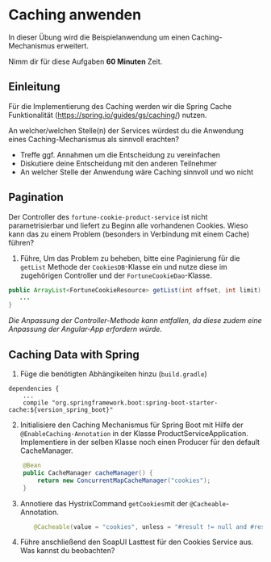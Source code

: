 # Caching anwenden
In dieser Übung wird die Beispielanwendung um einen Caching-Mechanismus erweitert.

Nimm dir für diese Aufgaben **60 Minuten** Zeit.

## Einleitung
Für die Implementierung des Caching werden wir die Spring Cache Funktionalität (https://spring.io/guides/gs/caching/) nutzen.

An welcher/welchen Stelle(n) der Services würdest du die Anwendung eines Caching-Mechanismus als sinnvoll erachten? 
- Treffe ggf. Annahmen um die Entscheidung zu vereinfachen
- Diskutiere deine Entscheidung mit den anderen Teilnehmer
- An welcher Stelle der Anwendung wäre Caching sinnvoll und wo nicht

## Pagination
Der Controller des ```fortune-cookie-product-service``` ist nicht parametrisierbar und liefert zu Beginn alle vorhandenen Cookies. Wieso kann das zu einem Problem (besonders in Verbindung mit einem Cache) führen?

1. Führe, Um das Problem zu beheben, bitte eine Paginierung für die ```getList``` Methode der ```CookiesDB```-Klasse ein und nutze diese im zugehörigen Controller und der ```FortuneCookieDao```-Klasse.

```java
public ArrayList<FortuneCookieResource> getList(int offset, int limit) {
   ...
}
``` 

*Die Anpassung der Controller-Methode kann entfallen, da diese zudem eine Anpassung der Angular-App erfordern würde.*

## Caching Data with Spring
1. Füge die benötigten Abhängikeiten hinzu (```build.gradle```)

```
dependencies {
    ...
    compile "org.springframework.boot:spring-boot-starter-cache:${version_spring_boot}"
```

2. Initialisiere den Caching Mechanismus für Spring Boot mit Hilfe der ```@EnableCaching-Annotation``` in der Klasse ProductServiceApplication. Implementiere in der selben Klasse noch einen Producer für den default CacheManager.

```java
    @Bean
    public CacheManager cacheManager() {
        return new ConcurrentMapCacheManager("cookies");
    }
```

3. Annotiere das HystrixCommand ```getCookies```mit der ```@Cacheable```-Annotation. 

```java
       @Cacheable(value = "cookies", unless = "#result != null and #result.size() == 0")
```

4. Führe anschließend den SoapUI Lasttest für den Cookies Service aus. Was kannst du beobachten?




